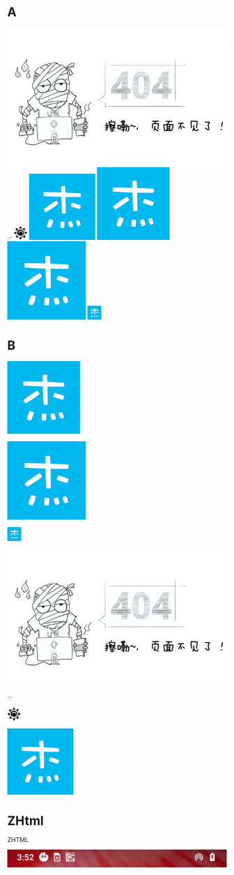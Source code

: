 # A
<img alt="404" src=" themes/StyleTheme3/images/404.png" />
<img alt="footer-line" src=" themes/StyleTheme3/images/footer-line.png" />
<img alt="icon_32" src=" themes/StyleTheme3/images/icon_32.png" />
<img alt="icon_152" src=" themes/StyleTheme3/images/icon_152.png" />
<img alt="icon_167" src=" themes/StyleTheme3/images/icon_167.png" />
<img alt="icon_180" src=" themes/StyleTheme3/images/icon_180.png" />
<img alt="icon_321" src=" themes/StyleTheme3/images/icon_321.png" />

# B



![icon_167](themes/StyleTheme3/images/icon_167.png)

![icon_180](themes/StyleTheme3/images/icon_180.png)

![icon_321](themes/StyleTheme3/images/icon_321.png)

![404](themes/StyleTheme3/images/404.png)

![footer-line](themes/StyleTheme3/images/footer-line.png)

![icon_32](themes/StyleTheme3/images/icon_32.png)

![icon_152](themes/StyleTheme3/images/icon_152.png)

# ZHtml
ZHTML

![systembar_hotspot_1](./zimage/test/systembar_hotspot_1.png)
